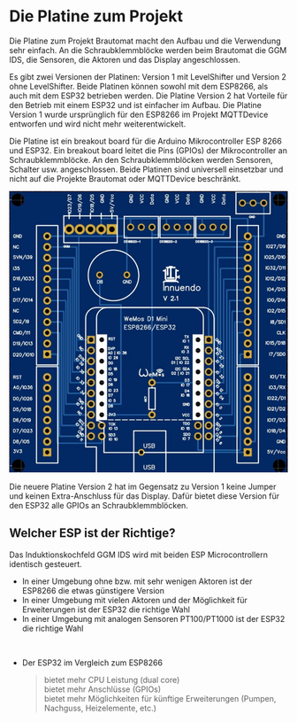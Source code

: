 # Die Platine zum Projekt

Die Platine zum Projekt Brautomat macht den Aufbau und die Verwendung sehr einfach. An die Schraubklemmblöcke werden beim Brautomat die GGM IDS, die Sensoren, die Aktoren und das Display angeschlossen.

Es gibt zwei Versionen der Platinen: Version 1 mit LevelShifter und Version 2 ohne LevelShifter. Beide Platinen können sowohl mit dem ESP8266, als auch mit dem ESP32 betrieben werden. Die Platine Version 2 hat Vorteile für den Betrieb mit einem ESP32 und ist einfacher im Aufbau. Die Platine Version 1 wurde ursprünglich für den ESP8266 im Projekt MQTTDevice entworfen und wird nicht mehr weiterentwickelt.

Die Platine ist ein breakout board für die Arduino Mikrocontroller ESP 8266 und ESP32. Ein breakout board leitet die Pins (GPIOs) der Mikrocontroller an Schraubklemmblöcke. An den Schraubklemmblöcken werden Sensoren, Schalter usw. angeschlossen. Beide Platinen sind universell einsetzbar und nicht auf die Projekte Brautomat oder MQTTDevice beschränkt.

![Platine 2](/docs/img/Platine21.jpg)

Die neuere Platine Version 2 hat im Gegensatz zu Version 1 keine Jumper und keinen Extra-Anschluss für das Display. Dafür bietet diese Version für den ESP32 alle GPIOs an Schraubklemmblöcken.

## Welcher ESP ist der Richtige?

Das Induktionskochfeld GGM IDS wird mit beiden ESP Microcontrollern identisch gesteuert.

* In einer Umgebung ohne bzw. mit sehr wenigen Aktoren ist der ESP8266 die etwas günstigere Version
* In einer Umgebung mit vielen Aktoren und der Möglichkeit für Erweiterungen ist der ESP32 die richtige Wahl
* In einer Umgebung mit analogen Sensoren PT100/PT1000 ist der ESP32 die richtige Wahl

</br>

* Der ESP32 im Vergleich zum ESP8266
    > bietet mehr CPU Leistung (dual core)\
    > bietet mehr Anschlüsse (GPIOs)\
    > bietet mehr Möglichkeiten für künftige Erweiterungen (Pumpen, Nachguss, Heizelemente, etc.)
